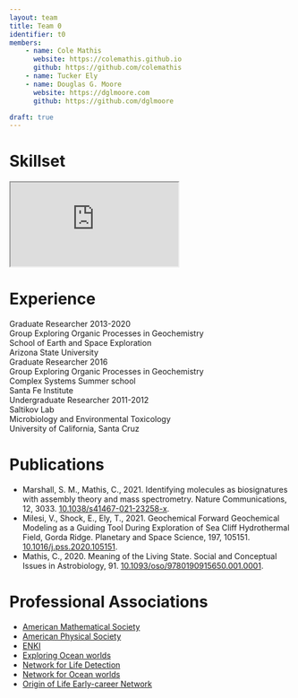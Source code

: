 ```yaml
---
layout: team
title: Team 0
identifier: t0
members:
    - name: Cole Mathis
      website: https://colemathis.github.io
      github: https://github.com/colemathis
    - name: Tucker Ely
    - name: Douglas G. Moore
      website: https://dglmoore.com
      github: https://github.com/dglmoore

draft: true
---
```


<div class="team__sections">
    <div class="team__section team__section--expanded">
        <h1>Skillset</h1>
        <div id="skillset" class="team__body">
            <iframe src="https://observablehq.com/embed/@dglmoore/39a-cloud?cells=chart"></iframe>
        </div>
    </div>
    <div class="team__section team__section--expanded">
        <h1>Experience</h1>
        <div class="team__body">
            <div class="team__experience">
                <div>
                    <span class="team__experience__title">Graduate Researcher</span>
                    <span class="team__experience__from">2013</span>-<span class="team__experience__to">2020</span>
                </div>
                <div><span class="team__experience__lab">Group Exploring Organic Processes in Geochemistry</span></div>
                <div><span class="team__experience__department">School of Earth and Space Exploration</span></div>
                <div><span class="team__experience__institution">Arizona State University</span></div>
            </div>
            <div class="team__experience">
                <div>
                    <span class="team__experience__title">Graduate Researcher</span>
                    <span class="team__experience__from">2016</span>
                </div>
                <div><span class="team__experience__lab">Group Exploring Organic Processes in Geochemistry</span></div>
                <div><span class="team__experience__department">Complex Systems Summer school</span></div>
                <div><span class="team__experience__institution">Santa Fe Institute</span></div>
            </div>
            <div class="team__experience">
                <div>
                    <span class="team__experience__title">Undergraduate Researcher</span>
                    <span class="team__experience__from">2011</span>-<span class="team__experience__to">2012</span>
                </div>
                <div><span class="team__experience__lab">Saltikov Lab</span></div>
                <div><span class="team__experience__department">Microbiology and Environmental Toxicology</span></div>
                <div><span class="team__experience__institution">University of California, Santa Cruz</span></div>
            </div>
        </div>
    <div class="team__section team__section--expanded">
        <h1>Publications</h1>
        <div class="team__body">
            <ul class="bibliography">
                <li class="bibliography__entry">
                    <span class="bibliography__entry__author">Marshall, S. M.</span>,
                    <span class="bibliography__entry__author bibliography__entry__author--highlight">Mathis, C.</span>,
                    <span class="bibliography__entry__etal"></span>
                    <span class="bibliography__entry__year">2021</span>.
                    <span class="bibliography__entry__title">Identifying molecules as biosignatures with assembly theory and mass spectrometry</span>.
                    <span class="bibliography__entry__journal">Nature Communications</span>,
                    <span class="bibliography__entry__volume">12</span>,
                    <span class="bibliography__entry__pages">3033</span>.
                    <span class="bibliography__entry__doi"><a href="https://doi.org/10.1038/s41467-021-23258-x">10.1038/s41467-021-23258-x</a></span>.
                </li>
                <li class="bibliography__entry">
                    <span class="bibliography__entry__author">Milesi, V.</span>,
                    <span class="bibliography__entry__author">Shock, E.</span>,
                    <span class="bibliography__entry__author bibliography__entry__author--highlight">Ely, T.</span>,
                    <span class="bibliography__entry__etal"></span>
                    <span class="bibliography__entry__year">2021</span>.
                    <span class="bibliography__entry__title">Geochemical Forward Geochemical Modeling as a Guiding Tool During Exploration of Sea Cliff Hydrothermal Field, Gorda Ridge</span>.
                    <span class="bibliography__entry__journal">Planetary and Space Science</span>,
                    <span class="bibliography__entry__volume">197</span>,
                    <span class="bibliography__entry__pages">105151</span>.
                    <span class="bibliography__entry__doi"><a href="https://doi.org/10.1016/j.pss.2020.105151">10.1016/j.pss.2020.105151</a></span>.
                </li>
                <li class="bibliography__entry">
                    <span class="bibliography__entry__author bibliography__entry__author--highlight">Mathis, C.</span>,
                    <span class="bibliography__entry__year">2020</span>.
                    <span class="bibliography__entry__title">Meaning of the Living State</span>.
                    <span class="bibliography__entry__journal">Social and Conceptual Issues in Astrobiology</span>,
                    <span class="bibliography__entry__volume">91</span>.
                    <span class="bibliography__entry__doi"><a href="https://doi.org/10.1093/oso/9780190915650.001.0001">10.1093/oso/9780190915650.001.0001</a></span>.
                </li>
            </ul>
        </div>
    </div>
    <div class="team__section team__section--expanded">
        <h1>Professional Associations</h1>
        <div class="team__body">
            <ul class="team__list">
                <li class="team__item"><a href="https://ams.org">American Mathematical Society</a>
                <li class="team__item"><a href="https://aps.org">American Physical Society</a>
                <li class="team__item"><a href="http://enki-portal.org/">ENKI</a>
                <li class="team__item"><a href="https://oceanworlds.whoi.edu/exploring-ocean-worlds/">Exploring Ocean worlds</a>
                <li class="team__item"><a href="https://www.nfold.org/">Network for Life Detection</a>
                <li class="team__item"><a href="https://oceanworlds.space/">Network for Ocean worlds</a>
                <li class="team__item"><a href="https://oolen.org/">Origin of Life Early-career Network</a>
            </ul>
        </div>
    </div>
</div>
